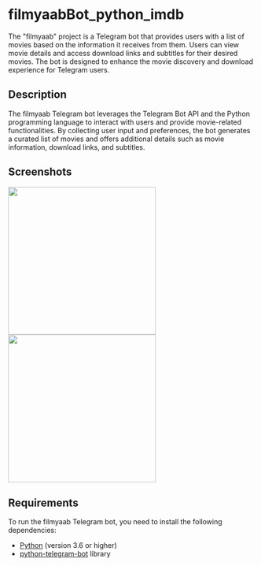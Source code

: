 # filmyaabBot_python_imdb

The "filmyaab" project is a Telegram bot that provides users with a list of movies based on the information it receives from them. Users can view movie details and access download links and subtitles for their desired movies. The bot is designed to enhance the movie discovery and download experience for Telegram users.

## Description

The filmyaab Telegram bot leverages the Telegram Bot API and the Python programming language to interact with users and provide movie-related functionalities. By collecting user input and preferences, the bot generates a curated list of movies and offers additional details such as movie information, download links, and subtitles.



## Screenshots

<img src='https://github.com/asgabdini/filmyaab_python_imdb/assets/119678003/6494d7ca-8027-42a2-9595-53937b120806' width='300'>
<img src='https://github.com/asgabdini/filmyaab_python_imdb/assets/119678003/a2442db4-0326-401a-a5a1-7391aefea3f7' width='300'>


## Requirements

To run the filmyaab Telegram bot, you need to install the following dependencies:

- [Python](https://www.python.org/downloads/) (version 3.6 or higher)
- [python-telegram-bot](https://python-telegram-bot.org/) library

